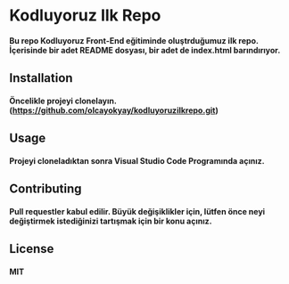 # Kodluyoruz Ilk Repo

#### Bu repo Kodluyoruz Front-End eğitiminde oluştrduğumuz ilk repo. İçerisinde bir adet README  dosyası, bir adet de index.html barındırıyor.


## Installation 

#### Öncelikle projeyi clonelayın. (https://github.com/olcayokyay/kodluyoruzilkrepo.git)

## Usage

#### Projeyi cloneladıktan sonra Visual Studio Code Programında açınız.

## Contributing 

#### Pull requestler kabul edilir. Büyük değişiklikler için, lütfen önce neyi değiştirmek istediğinizi tartışmak için bir konu açınız.

## License

#### MIT